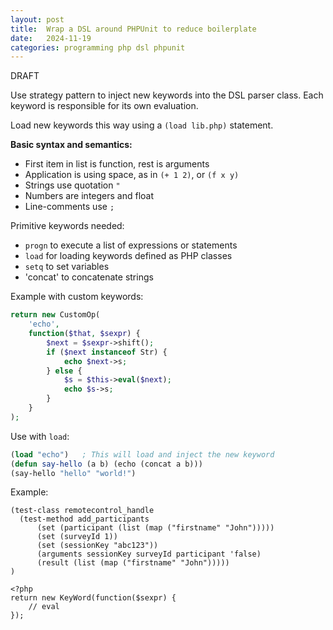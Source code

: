 ```yaml
---
layout: post
title:  Wrap a DSL around PHPUnit to reduce boilerplate
date:   2024-11-19
categories: programming php dsl phpunit
---
```


DRAFT

Use strategy pattern to inject new keywords into the DSL parser class. Each keyword is responsible for its own evaluation.

Load new keywords this way using a `(load lib.php)` statement.

**Basic syntax and semantics:**

* First item in list is function, rest is arguments
* Application is using space, as in `(+ 1 2)`, or `(f x y)`
* Strings use quotation `"`
* Numbers are integers and float
* Line-comments use `;`

Primitive keywords needed:

* `progn` to execute a list of expressions or statements
* `load` for loading keywords defined as PHP classes
* `setq` to set variables
* 'concat' to concatenate strings

Example with custom keywords:

```php
return new CustomOp(
    'echo',
    function($that, $sexpr) {
        $next = $sexpr->shift();
        if ($next instanceof Str) {
            echo $next->s;
        } else {
            $s = $this->eval($next);
            echo $s->s;
        }
    }
);
```

Use with `load`:

```lisp
(load "echo")   ; This will load and inject the new keyword
(defun say-hello (a b) (echo (concat a b)))
(say-hello "hello" "world!")
```

Example:

```
(test-class remotecontrol_handle
  (test-method add_participants
      (set (participant (list (map ("firstname" "John")))))
      (set (surveyId 1))
      (set (sessionKey "abc123"))
      (arguments sessionKey surveyId participant 'false)
      (result (list (map ("firstname" "John")))))
)
```

```
<?php
return new KeyWord(function($sexpr) {
    // eval
});
```
